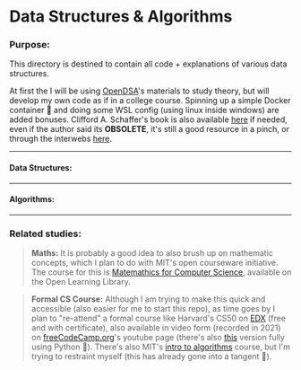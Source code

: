 # Data Structures & Algorithms

### Purpose:

This directory is destined to contain all code + explanations of various data structures.

At first the I will be using [OpenDSA](https://github.com/OpenDSA/OpenDSA)'s materials to study theory, but will develop my own code as if in a college course. Spinning up a simple Docker container 🐳 and doing some WSL config (using linux inside windows) are added bonuses. Clifford A. Schaffer's book is also available [here](https://people.cs.vt.edu/shaffer/Book/) if needed, even if the author said its **OBSOLETE**, it's still a good resource in a pinch, or through the interwebs [here](https://opendsa-server.cs.vt.edu/OpenDSA/Books/CS2/html/).

---

#### Data Structures:


---

#### Algorithms:


---

### Related studies:

> **Maths:** It is probably a good idea to also brush up on mathematic concepts, which I plan to do with MIT's open courseware initiative. The course for this is [Matemathics for Computer Science](https://openlearninglibrary.mit.edu/courses/course-v1:OCW+6.042J+2T2019/course/), available on the Open Learning Library.

> **Formal CS Course:** Although I am trying to make this quick and accessible (also easier for me to start this repo), as time goes by I plan to "re-attend" a formal course like Harvard's CS50 on [EDX](https://www.edx.org/course/introduction-computer-science-harvardx-cs50x) (free and with certificate), also available in video form (recorded in 2021) on [freeCodeCamp.org](https://www.youtube.com/watch?v=8mAITcNt710)'s youtube page (there's also [this](https://www.youtube.com/watch?v=nLRL_NcnK-4) version fully using Python 🐍). There's also MIT's [intro to algorithms](https://ocw.mit.edu/courses/6-006-introduction-to-algorithms-spring-2020/pages/syllabus/) course, but I'm trying to restraint myself (this has already gone into a tangent 👀).
